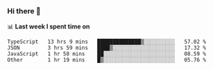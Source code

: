 ### Hi there 👋

<!--
**DBvc/DBvc** is a ✨ _special_ ✨ repository because its `README.md` (this file) appears on your GitHub profile.

Here are some ideas to get you started:

- 🔭 I’m currently working on ...
- 🌱 I’m currently learning ...
- 👯 I’m looking to collaborate on ...
- 🤔 I’m looking for help with ...
- 💬 Ask me about ...
- 📫 How to reach me: ...
- 😄 Pronouns: ...
- ⚡ Fun fact: ...
-->

📊 **Last week I spent time on**
<!--START_SECTION:waka-->

```text
TypeScript   13 hrs 9 mins   ██████████████▒░░░░░░░░░░   57.02 %
JSON         3 hrs 59 mins   ████▒░░░░░░░░░░░░░░░░░░░░   17.32 %
JavaScript   1 hr 58 mins    ██░░░░░░░░░░░░░░░░░░░░░░░   08.59 %
Other        1 hr 19 mins    █▒░░░░░░░░░░░░░░░░░░░░░░░   05.76 %
```

<!--END_SECTION:waka-->

